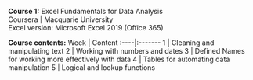 **Course 1:** Excel Fundamentals for Data Analysis<br>
Coursera | Macquarie University<br>
Excel version: Microsoft Excel 2019 (Office 365)<br>

**Course contents:**
Week | Content
:----|:-------
1 | Cleaning and manipulating text
2 | Working with numbers and dates
3 | Defined Names for working more effectively with data
4 | Tables for automating data manipulation
5 | Logical and lookup functions
